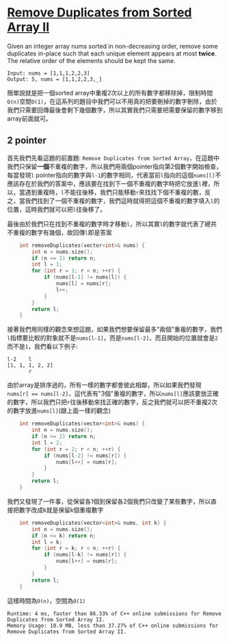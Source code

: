 # [Remove Duplicates from Sorted Array II](https://leetcode.com/problems/remove-duplicates-from-sorted-array-ii/)

Given an integer array nums sorted in non-decreasing order, remove some duplicates in-place such that each unique element appears at most **twice**. The relative order of the elements should be kept the same.

```
Input: nums = [1,1,1,2,2,3]
Output: 5, nums = [1,1,2,2,3,_]
```

簡單說就是把一個sorted array中重複2次以上的所有數字都移除掉，限制時間`O(n)`空間`O(1)`，在這系列的題目中我們可以不用真的把要刪掉的數字刪除，由於我們只需要回傳最後會剩下幾個數字，所以其實我們只需要把需要保留的數字移到array前面就可。


## 2 pointer
首先我們先看這題的前置題: `Remove Duplicates from Sorted Array`，在這題中我們只保留**一個**不重複的數字，所以我們用兩個pointer指向第2個數字開始檢查，每當發現`l` pointer指向的數字與`l-1`的數字相同，代表當前`l`指向的這個`nums[l]`不應該存在於我們的答案中，應該要在找到下一個不重複的數字時把它放進`l`裡，所以，當遇到重複時，`l`不能往後移，我們只能移動`r`來找找下個不重複的數，反之，當我們找到了一個不重複的數字，我們這時就得把這個不重複的數字填入`l`的位置，這時我們就可以把`l`往後移了。

最後由於我們只在找到不重複的數字時才移動`l`，所以其實`l`的數字就代表了總共不重複的數字有幾個，故回傳`l`即是答案

```cpp
    int removeDuplicates(vector<int>& nums) {
        int n = nums.size();
        if (n <= 1) return n;
        int l = 1;
        for (int r = 1; r < n; ++r) {
            if (nums[l-1] != nums[l]) {
                nums[l] = nums[r];
                l++;
            }
        }
        return l;
    }
```

接著我們用同樣的觀念來想這題，如果我們想要保留最多"兩個"重複的數字，我們`l`指標要比較的對象就不是`nums[l-1]`，而是`nums[l-2]`，而且開始的位置就會是`2`而不是`1`，我們看以下例子:
```
l-2    l
[1, 1, 1, 2, 2]
       r
```
由於array是排序過的，所有一樣的數字都會彼此相鄰，所以如果我們發現`nums[r] == nums[l-2]`，這代表有"3個"重複的數字，所以`nums[l]`應該要放正確的數字，所以我們只把`r`往後移動來找正確的數字，反之我們就可以把不重複2次的數字放進`nums[l]`(跟上面一樣的觀念)

```cpp
    int removeDuplicates(vector<int>& nums) {
        int n = nums.size();
        if (n <= 2) return n;
        int l = 2;
        for (int r = 2; r < n; ++r) {
            if (nums[l-2] != nums[r]) {
                nums[l++] = nums[r];
            }
        }
        return l;
    }
```

我們又發現了一件事，從保留各1個到保留各2個我們只改變了某些數字，所以直接把數字改成k就是保留k個重複數字
```cpp
    int removeDuplicates(vector<int>& nums, int k) {
        int n = nums.size();
        if (n <= k) return n;
        int l = k;
        for (int r = k; r < n; ++r) {
            if (nums[l-k] != nums[r]) {
                nums[l++] = nums[r];
            }
        }
        return l;
    }
```

這樣時間為`O(n)`，空間為`O(1)`
```
Runtime: 4 ms, faster than 86.33% of C++ online submissions for Remove Duplicates from Sorted Array II.
Memory Usage: 10.9 MB, less than 37.27% of C++ online submissions for Remove Duplicates from Sorted Array II.
```
